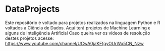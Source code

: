 # DataProjects
Este repositório é voltado para projetos realizados na linguagem Python e R voltados a Ciência de Dados. 
Aqui terá projetos de Machine Learning e alguns de Inteligência Artificial
Caso queira ver os vídeos de resolução destes projetos acesse: https://www.youtube.com/channel/UCwA0jaKFfgyOUrWx5CN_Nzw
